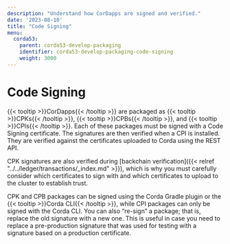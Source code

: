 ```yaml
---
description: "Understand how CorDapps are signed and verified."
date: '2023-08-10'
title: "Code Signing"
menu:
  corda53:
    parent: corda53-develop-packaging
    identifier: corda53-develop-packaging-code-signing
    weight: 3000
---
```


# Code Signing

{{< tooltip >}}CorDapps{{< /tooltip >}} are packaged as {{< tooltip >}}CPKs{{< /tooltip >}}, {{< tooltip >}}CPBs{{< /tooltip >}}, and {{< tooltip >}}CPIs{{< /tooltip >}}. Each of these packages must be signed with a Code Signing certificate.
The signatures are then verified when a CPI is installed. They are verified against the certificates uploaded to Corda using the REST API.

CPK signatures are also verified during [backchain verification]({{< relref "../../ledger/transactions/_index.md" >}}), which is why you must carefully consider which certificates to sign with and which certificates to upload to the cluster to establish trust.

CPK and CPB packages can be signed using the Corda Gradle plugin or the {{< tooltip >}}Corda CLI{{< /tooltip >}}, while CPI packages can only be signed with the Corda CLI.
You can also “re-sign” a package; that is, replace the old signature with a new one.
This is useful in case you need to replace a pre-production signature that was used for testing
with a signature based on a production certificate.
